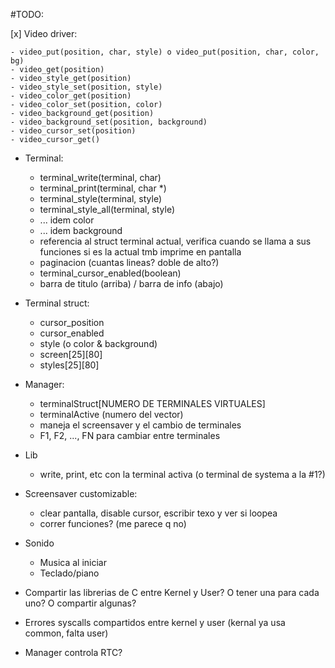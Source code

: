 #TODO:

[x] Video driver:

	- video_put(position, char, style) o video_put(position, char, color, bg)
	- video_get(position)
	- video_style_get(position)
	- video_style_set(position, style)
	- video_color_get(position)
	- video_color_set(position, color)
	- video_background_get(position)
	- video_background_set(position, background)
	- video_cursor_set(position)
	- video_cursor_get()

- Terminal:
	- terminal_write(terminal, char)
	- terminal_print(terminal, char *)
	- terminal_style(terminal, style)
	- terminal_style_all(terminal, style)
	- ... idem color
	- ... idem background
	- referencia al struct terminal actual, verifica cuando se llama a sus funciones si es la actual tmb imprime en pantalla
	- paginacion (cuantas lineas? doble de alto?)
	- terminal_cursor_enabled(boolean)
	- barra de titulo (arriba) / barra de info (abajo)

- Terminal struct:
	- cursor_position
	- cursor_enabled
	- style (o color & background)
	- screen[25][80]
	- styles[25][80]

- Manager:
	- terminalStruct[NUMERO DE TERMINALES VIRTUALES]
	- terminalActive (numero del vector)
	- maneja el screensaver y el cambio de terminales
	- F1, F2, ..., FN para cambiar entre terminales

- Lib
	- write, print, etc con la terminal activa (o terminal de systema a la #1?)

- Screensaver customizable:
	- clear pantalla, disable cursor, escribir texo y ver si loopea
	- correr funciones? (me parece q no)

- Sonido
	- Musica al iniciar
	- Teclado/piano

- Compartir las librerias de C entre Kernel y User? O tener una para cada uno? O compartir algunas?

- Errores syscalls compartidos entre kernel y user (kernal ya usa common, falta user)

- Manager controla RTC?
